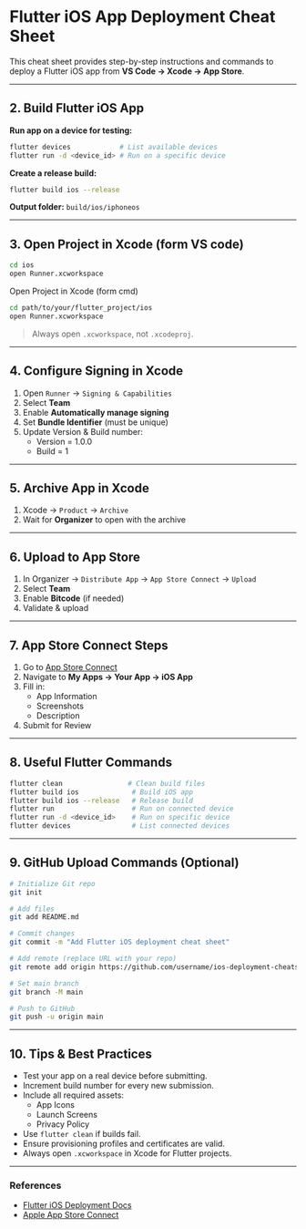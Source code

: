 
# Flutter iOS App Deployment Cheat Sheet

This cheat sheet provides step-by-step instructions and commands to deploy a Flutter iOS app from **VS Code → Xcode → App Store**.

---

## 2. Build Flutter iOS App

**Run app on a device for testing:**

```bash
flutter devices            # List available devices
flutter run -d <device_id> # Run on a specific device
```

**Create a release build:**

```bash
flutter build ios --release
```

**Output folder:** `build/ios/iphoneos`

---

## 3. Open Project in Xcode (form VS code)

```bash
cd ios
open Runner.xcworkspace
```
Open Project in Xcode (form cmd)
```bash
cd path/to/your/flutter_project/ios
open Runner.xcworkspace
```

> Always open `.xcworkspace`, not `.xcodeproj`.

---

## 4. Configure Signing in Xcode

1. Open `Runner` → `Signing & Capabilities`
2. Select **Team**
3. Enable **Automatically manage signing**
4. Set **Bundle Identifier** (must be unique)
5. Update Version & Build number:
   - Version = 1.0.0
   - Build = 1

---

## 5. Archive App in Xcode

1. Xcode → `Product` → `Archive`
2. Wait for **Organizer** to open with the archive

---

## 6. Upload to App Store

1. In Organizer → `Distribute App` → `App Store Connect` → `Upload`
2. Select **Team**
3. Enable **Bitcode** (if needed)
4. Validate & upload

---

## 7. App Store Connect Steps

1. Go to [App Store Connect](https://appstoreconnect.apple.com)
2. Navigate to **My Apps → Your App → iOS App**
3. Fill in:
   - App Information
   - Screenshots
   - Description
4. Submit for Review

---

## 8. Useful Flutter Commands

```bash
flutter clean                # Clean build files
flutter build ios             # Build iOS app
flutter build ios --release   # Release build
flutter run                   # Run on connected device
flutter run -d <device_id>    # Run on specific device
flutter devices               # List connected devices
```

---

## 9. GitHub Upload Commands (Optional)

```bash
# Initialize Git repo
git init

# Add files
git add README.md

# Commit changes
git commit -m "Add Flutter iOS deployment cheat sheet"

# Add remote (replace URL with your repo)
git remote add origin https://github.com/username/ios-deployment-cheatsheet.git

# Set main branch
git branch -M main

# Push to GitHub
git push -u origin main
```

---

## 10. Tips & Best Practices

- Test your app on a real device before submitting.
- Increment build number for every new submission.
- Include all required assets:
  - App Icons
  - Launch Screens
  - Privacy Policy
- Use `flutter clean` if builds fail.
- Ensure provisioning profiles and certificates are valid.
- Always open `.xcworkspace` in Xcode for Flutter projects.

---

### References

- [Flutter iOS Deployment Docs](https://docs.flutter.dev/deployment/ios)
- [Apple App Store Connect](https://appstoreconnect.apple.com)
